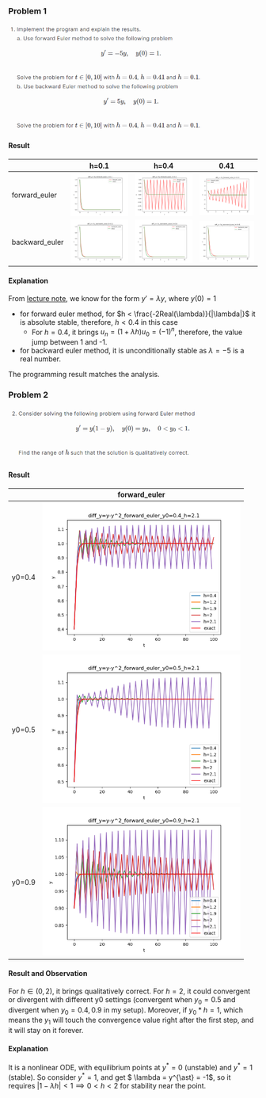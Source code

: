### Problem 1
<img src=_result/p1.png width="400" />

#### Result
|  | h=0.1 | h=0.4 | 0.41 |
| ---- | ---- | ---- | ---- |
| forward_euler | <img src="_result/diff_y=-5y_forward_euler_10.png" width="200"/> | <img src="_result/diff_y=-5y_forward_euler_40.png" width="200"/> | <img src="_result/diff_y=-5y_forward_euler_41.png" width="200"/> |
| backward_euler | <img src="_result/diff_y=-5y_backward_euler_10.png" width="200"/> | <img src="_result/diff_y=-5y_backward_euler_40.png" width="200"/> | <img src="_result/diff_y=-5y_backward_euler_41.png" width="200"/> |

#### Explanation
From [lecture note](https://hackmd.io/@teshenglin/SCMA30009_05#The-absolute-stability), we know for the form $y'=\lambda y$, where $y(0)=1$
- for forward euler method, for $h < \frac{-2Real(\lambda)}{|\lambda|}$ it is absolute stable, therefore, $h < 0.4$ in this case
    - For $h = 0.4$, it brings $u_n = (1+\lambda h)u_0 = (-1)^n$, therefore, the value jump between 1 and -1.
- for backward euler method, it is unconditionally stable as $\lambda = -5$ is a real number.

The programming result matches the analysis.

### Problem 2
<img src=_result/p2.png width="400" />

#### Result
|  | forward_euler |
| ---- | ---- |
| y0=0.4 | <img src="_result/diff_y=y-y^2_forward_euler_y0=0.4_210.png" width="400"/> |
| y0=0.5 | <img src="_result/diff_y=y-y^2_forward_euler_y0=0.5_210.png" width="400"/> |
| y0=0.9 | <img src="_result/diff_y=y-y^2_forward_euler_y0=0.9_210.png" width="400"/> |

#### Result and Observation
For $h \in (0, 2)$, it brings qualitatively correct.
For $h = 2$, it could convergent or divergent with different y0 settings (convergent when $y_0=0.5$ and divergent when $y_0=0.4, 0.9$ in my setup). Moreover, if $y_0*h = 1$, which means the $y_1$ will touch the convergence value right after the first step, and it will stay on it forever.

#### Explanation
It is a nonlinear ODE, with equilibrium points at $y^{\ast} = 0$ (unstable) and $y^{\ast} = 1$ (stable).
So consider $y^{\ast} = 1$, and get $ \lambda = y^{\ast} = -1$, so it requires $|1-\lambda h|<1 \implies 0 < h < 2$ for stability near the point.
